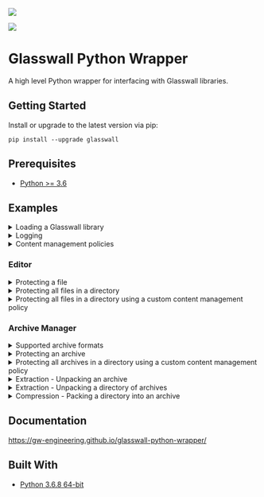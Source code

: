 ![](https://github.com/filetrust/glasswall-python/actions/workflows/python-package.yml/badge.svg)

![](https://github.com/filetrust/glasswall-python/actions/workflows/python-publish.yml/badge.svg)

# Glasswall Python Wrapper

A high level Python wrapper for interfacing with Glasswall libraries.

## Getting Started

Install or upgrade to the latest version via pip:

```
pip install --upgrade glasswall
```

## Prerequisites

- [Python >= 3.6](https://www.python.org/downloads/)

## Examples

<details>
<summary>Loading a Glasswall library</summary>

Each library is a subclass of the `glasswall.libraries.library.Library` class and can be accessed from the top level of the `glasswall` module. The following subclasses are available:

- ArchiveManager
- Editor
- Rebuild
- SecurityTagging
- WordSearch

Libraries are loaded on initialisation and have one required argument: `library_path` which can be the path to a file or a directory. If a directory is specified it is recursively searched and the library with the latest change time will be loaded.

```py
import glasswall


# Load the Glasswall Editor library
editor = glasswall.Editor(r"C:\azure\sdk.editor\2.173")
```

```
>>> 2021-03-15 12:27:42.337 glasswall INFO     __init__                  Loaded Glasswall Editor version 2.173 from C:\azure\sdk.editor\2.173\windows-drop-no-kill-switch\glasswall_core2.dll
```

</details>

<details>
<summary>Logging</summary>

Logs are saved to the temp directory and are also output to console with a default logging level of INFO. You can view the file path of the temp directory or the log file:

```py
import glasswall


print(glasswall._TEMPDIR)
print(glasswall.config.logging.log_file_path)
```

```
>>> C:\Users\ANGUSR~1\AppData\Local\Temp\glasswall
>>> C:\Users\ANGUSR~1\AppData\Local\Temp\glasswall\logs\2021-03-15 122826.txt
```

The logging level can be modified, for a list of levels see: https://docs.python.org/3/library/logging.html#logging-levels

```py
import logging

import glasswall


# Modify logging level for logs to the console
glasswall.config.logging.console.setLevel(logging.DEBUG)

# Modify logging level for logs to file
glasswall.config.logging.log.setLevel(logging.DEBUG)
```

</details>

<details>
<summary>Content management policies</summary>

Subclasses of the `glasswall.content_management.policies.Policy` class can be used to easily create content management policies of varying complexity by passing the `default` and `config` keyword arguments. Subclasses include:

- ArchiveManager
- Editor
- Rebuild
- WordSearch

Some examples of content management policies are below.

<details>
<summary>Default sanitise all Editor policy</summary>

```xml
<?xml version="1.0" encoding="utf-8"?>
<config>
    <pdfConfig>
        <acroform>sanitise</acroform>
        <actions_all>sanitise</actions_all>
        <digital_signatures>sanitise</digital_signatures>
        <embedded_files>sanitise</embedded_files>
        <embedded_images>sanitise</embedded_images>
        <external_hyperlinks>sanitise</external_hyperlinks>
        <internal_hyperlinks>sanitise</internal_hyperlinks>
        <javascript>sanitise</javascript>
        <metadata>sanitise</metadata>
    </pdfConfig>
    <pptConfig>
        <embedded_files>sanitise</embedded_files>
        <embedded_images>sanitise</embedded_images>
        <external_hyperlinks>sanitise</external_hyperlinks>
        <internal_hyperlinks>sanitise</internal_hyperlinks>
        <javascript>sanitise</javascript>
        <macros>sanitise</macros>
        <metadata>sanitise</metadata>
        <review_comments>sanitise</review_comments>
    </pptConfig>
    <sysConfig>
        <interchange_pretty>false</interchange_pretty>
        <interchange_type>sisl</interchange_type>
    </sysConfig>
    <tiffConfig>
        <geotiff>sanitise</geotiff>
    </tiffConfig>
    <wordConfig>
        <dynamic_data_exchange>sanitise</dynamic_data_exchange>
        <embedded_files>sanitise</embedded_files>
        <embedded_images>sanitise</embedded_images>
        <external_hyperlinks>sanitise</external_hyperlinks>
        <internal_hyperlinks>sanitise</internal_hyperlinks>
        <macros>sanitise</macros>
        <metadata>sanitise</metadata>
        <review_comments>sanitise</review_comments>
    </wordConfig>
    <xlsConfig>
        <dynamic_data_exchange>sanitise</dynamic_data_exchange>
        <embedded_files>sanitise</embedded_files>
        <embedded_images>sanitise</embedded_images>
        <external_hyperlinks>sanitise</external_hyperlinks>
        <internal_hyperlinks>sanitise</internal_hyperlinks>
        <macros>sanitise</macros>
        <metadata>sanitise</metadata>
        <review_comments>sanitise</review_comments>
    </xlsConfig>
</config>
```

</details>

```py
import glasswall

# Print the default Editor content management policy
print(glasswall.content_management.policies.Editor())
```

<details>
<summary>Custom Rebuild policy</summary>

```xml
<?xml version="1.0" encoding="utf-8"?>
<config>
    <pdfConfig>
        <acroform>allow</acroform>
        <actions_all>allow</actions_all>
        <digital_signatures>allow</digital_signatures>
        <embedded_files>allow</embedded_files>
        <embedded_images>allow</embedded_images>
        <external_hyperlinks>allow</external_hyperlinks>
        <internal_hyperlinks>allow</internal_hyperlinks>
        <javascript>allow</javascript>
        <metadata>allow</metadata>
    </pdfConfig>
    <pptConfig>
        <embedded_files>allow</embedded_files>
        <embedded_images>allow</embedded_images>
        <external_hyperlinks>allow</external_hyperlinks>
        <internal_hyperlinks>allow</internal_hyperlinks>
        <javascript>allow</javascript>
        <macros>allow</macros>
        <metadata>allow</metadata>
        <review_comments>allow</review_comments>
    </pptConfig>
    <sysConfig>
        <default>allow</default>
        <interchange_pretty>false</interchange_pretty>
        <interchange_type>sisl</interchange_type>
    </sysConfig>
    <tiffConfig>
        <geotiff>allow</geotiff>
    </tiffConfig>
    <wordConfig>
        <dynamic_data_exchange>allow</dynamic_data_exchange>
        <embedded_files>allow</embedded_files>
        <embedded_images>allow</embedded_images>
        <external_hyperlinks>allow</external_hyperlinks>
        <internal_hyperlinks>allow</internal_hyperlinks>
        <macros>sanitise</macros>
        <metadata>allow</metadata>
        <review_comments>allow</review_comments>
    </wordConfig>
    <xlsConfig>
        <dynamic_data_exchange>allow</dynamic_data_exchange>
        <embedded_files>sanitise</embedded_files>
        <embedded_images>sanitise</embedded_images>
        <external_hyperlinks>allow</external_hyperlinks>
        <internal_hyperlinks>allow</internal_hyperlinks>
        <macros>allow</macros>
        <metadata>allow</metadata>
        <review_comments>allow</review_comments>
    </xlsConfig>
</config>
```

</details>

```py
import glasswall

# Print a custom Rebuild content management policy with a default of allow
# that only sanitises macros in wordConfig, and embedded images and files in
# xlsConfig
print(glasswall.content_management.policies.Rebuild(
    default="allow",
    config={
        "wordConfig": {
            "macros": "sanitise",
        },
        "xlsConfig": {
            "embedded_files": "sanitise",
            "embedded_images": "sanitise",
        },
    }
))
```

Any functionality that requires a content management policy will use its default content management policy if one has not been specified with the keyword argument `content_management_policy`.

</details>

### Editor

<details>
<summary>Protecting a file</summary>

```py
import glasswall


# Load the Glasswall Editor library
editor = glasswall.Editor(r"C:\azure\sdk.editor\2.173")

# Use the default sanitise all policy to sanitise a file, writing the sanitised
# file to a new directory
editor.protect_file(
    input_file=r"C:\test_files\InternalHyp_Review.doc",
    output_file=r"C:\test_files_sanitised\InternalHyp_Review.doc"
)
```

</details>

<details>
<summary>Protecting all files in a directory</summary>

```py
import glasswall


# Load the Glasswall Editor library
editor = glasswall.Editor(r"C:\azure\sdk.editor\2.173")

# Use the default sanitise all policy to protect a directory of files, writing
# the sanitised files to a new directory.
# NOTE: Passing `raise_unsupported=False` can be useful when working with a
# directory containing a mixture of supported and unsupported file types. By
# default this value is True, and an error will be raised on the first failure.
editor.protect_directory(
    input_directory=r"C:\test_files",
    output_directory=r"C:\test_files_sanitised"
)
```

</details>

<details>
<summary>Protecting all files in a directory using a custom content management policy</summary>

Using `glasswall.content_management.policies.Editor`:

```py
import glasswall


# Load the Glasswall Editor library
editor = glasswall.Editor(r"C:\azure\sdk.editor\2.173")

# Use a custom Editor policy to sanitise all files in the test_files directory
# and write them to the test_files_sanitised directory. Internal hyperlinks in
# ppt and word files will not be sanitised, and if macros are present then
# withhold the file
editor.protect_directory(
    input_directory=r"C:\test_files",
    output_directory=r"C:\test_files_sanitised",
    content_management_policy=glasswall.content_management.policies.Editor(
        config={
            "pptConfig": {
                "internal_hyperlinks": "allow",
                "macros": "disallow",
            },
            "wordConfig": {
                "internal_hyperlinks": "allow",
                "macros": "disallow",
            }
        }
    )
)
```

Using a custom `.xml` file:

```py
import glasswall


# Load the Glasswall Editor library
editor = glasswall.Editor(r"C:\azure\sdk.editor\2.173")

editor.protect_directory(
    input_directory=r"C:\test_files",
    output_directory=r"C:\test_files_sanitised",
    content_management_policy=r"C:\configs\config.xml"
)
```

</details>

### Archive Manager

<details>
<summary>Supported archive formats</summary>

```py

import glasswall

# Load the Glasswall Archive Manager library
am = glasswall.ArchiveManager(r"C:\azure\sdk.archive.manager")

print(am.supported_archives)

>>> ['7z', 'rar', 'tar', 'zip']
```

</details>

<details>
<summary>Protecting an archive</summary>

```py

import glasswall

# Load the Glasswall Archive Manager library
am = glasswall.ArchiveManager(r"C:\azure\sdk.archive.manager")

# Use the default Archive Manager policy: sanitise all, process all, writing
# the sanitised archive and the analysis report to different directories.
am.protect_archive(
    input_file=r"C:\archives\7Zip\0000192.doc.7z",
    output_file=r"C:\archives_sanitised\7Zip\0000192.doc.7z",
    output_report=r"C:\archives_reports\7Zip\0000192.doc.7z.xml"
)
```

</details>

<details>
<summary>Protecting all archives in a directory using a custom content management policy</summary>

```py

import glasswall

# Load the Glasswall Archive Manager library
am = glasswall.ArchiveManager(r"C:\azure\sdk.archive.manager")

# Use a custom Archive Manager policy: sanitise all, process all, but discard
# mp3 and mp4 files. Write the sanitised archives and the analysis reports to
# different directories
am.protect_directory(
    input_directory=r"C:\archives\7Zip",
    output_directory=r"C:\archives_sanitised\7Zip",
    output_report_directory=r"C:\archives_analysis_reports\7Zip",
    content_management_policy=glasswall.content_management.policies.ArchiveManager(
        default="sanitise",
        default_archive_manager="process",
        config={
            "archiveConfig": {
                "mp3": "discard",
                "mp4": "discard"
            }
        }
    ),
    raise_unsupported=False
)
```

</details>

<details>
<summary>Extraction - Unpacking an archive</summary>

```py
import glasswall

# Load the Glasswall Archive Manager library
am = glasswall.ArchiveManager(r"C:\azure\sdk.archive.manager")

# Unpack the Nested_4_layers.zip archive to a new directory
am.unpack(
    input_file=r"C:\archives\nested\Nested_4_layers.zip",
    output_directory=r"C:\unpacked_archives\nested"
)
```

A new directory is created: `C:\unpacked_archives\nested\Nested_4_layers` containing the unpacked contents of the `Nested_4_layers` zip archive. Nested archives are recursively unpacked while maintaining the same directory structure. To disable recursive unpacking use the `recursive` arg:

```py
import glasswall

# Load the Glasswall Archive Manager library
am = glasswall.ArchiveManager(r"C:\azure\sdk.archive.manager")

# Unpack the Nested_4_layers.zip archive to a new directory without recursing the archive.
am.unpack(
    input_file=r"C:\archives\nested\Nested_4_layers.zip",
    output_directory=r"C:\unpacked_archives\nested",
    recursive=False
)
```

Other useful arguments:

- `file_type` default None (use archive extension), force Glasswall to try to process archives as this format.
- `include_file_type` default False, keep the archive format in the directory name when unpacking. e.g. when True `Nested_4_layers.zip` will be unpacked to a directory `Nested_4_layers.zip` instead of `Nested_4_layers`. This can be necessary when unpacking multiple same-named archives that have different archive formats.
- `raise_unsupported` default True, raise an error if the Glasswall library encounters an error.
- `delete_origin` default False, delete the `input_file` after it has been unpacked to `output_directory`.

</details>

<details>
<summary>Extraction - Unpacking a directory of archives</summary>

```py
import glasswall

# Load the Glasswall Archive Manager library
am = glasswall.ArchiveManager(r"C:\azure\sdk.archive.manager")

# Recursively unpack all archives found in the `archives` directory
am.unpack_directory(
    input_directory=r"C:\archives",
    output_directory=r"C:\unpacked_archives"
)
```

The `unpack_directory` method shares the same optional arguments as `unpack`. See also: `Extraction - Unpacking an archive`

</details>

<details>
<summary>Compression - Packing a directory into an archive</summary>

```py
import glasswall

# Load the Glasswall Archive Manager library
am = glasswall.ArchiveManager(r"C:\azure\sdk.archive.manager")

# Pack the `assorted_files` directory as zip to `assorted_files.zip`
am.pack_directory(
    input_directory=r"C:\test_files\assorted_files",
    output_directory=r"C:\test_files",
    file_type="zip",
)
```

Pack to multiple formats with ease by iterating the `supported_archives` attribute:

```py
import glasswall

# Load the Glasswall Archive Manager library
am = glasswall.ArchiveManager(r"C:\azure\sdk.archive.manager")

# Pack the `assorted_files` directory in each supported file format
for file_type in am.supported_archives:
    am.pack_directory(
        input_directory=r"C:\test_files\assorted_files",
        output_directory=fr"C:\test_files",
        file_type=file_type,
    )
```

</details>

## Documentation

https://gw-engineering.github.io/glasswall-python-wrapper/

## Built With

- [Python 3.6.8 64-bit](https://www.python.org/downloads/release/python-368/)
